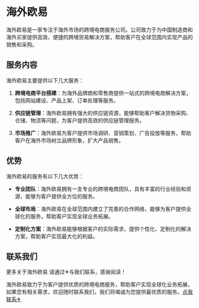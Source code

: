 # 海外欧易

海外欧易是一家专注于海外市场的跨境电商服务公司。公司致力于为中国制造商和海外买家提供高效、便捷的跨境贸易解决方案，帮助客户在全球范围内实现产品的销售和采购。

## 服务内容

海外欧易主要提供以下几大服务：

1. **跨境电商平台搭建**：为海外品牌商和零售商提供一站式的跨境电商解决方案，包括网站建设、产品上架、订单处理等服务。

2. **供应链管理**：海外欧易拥有强大的供应链资源，能够帮助客户解决货物采购、仓储、物流等问题，为客户提供高效的供应链管理服务。

3. **市场推广**：海外欧易为客户提供市场调研、营销策划、广告投放等服务，帮助客户在海外市场树立品牌形象，扩大产品销售。

## 优势

海外欧易的服务有以下几大优势：

- **专业团队**：海外欧易拥有一支专业的跨境电商团队，具有丰富的行业经验和资源，能够为客户提供全方位的服务。

- **全球布局**：海外欧易在全球范围内建立了完善的合作网络，能够为客户提供全球化的服务，帮助客户实现全球业务拓展。

- **定制化方案**：海外欧易能够根据客户的实际需求，提供个性化、定制化的解决方案，帮助客户实现最大化的利益。

## 联系我们

更多关于海外欧易 请通过✈与我们联系，感谢阅读！

海外欧易致力于为客户提供优质的跨境电商服务，帮助客户实现全球化业务拓展，如果您有相关需求，欢迎随时联系我们，我们将竭诚为您提供最优质的服务。[点我联系✈](https://help.k02.cc)